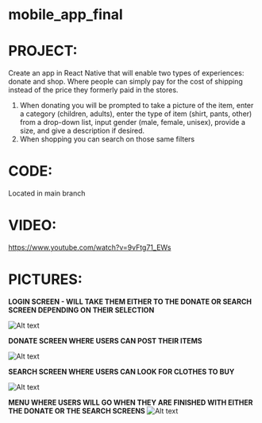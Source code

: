 # mobile_app_final

# PROJECT: 
Create an app in React Native that will enable two types of experiences: donate and shop.  Where people can simply pay for the cost of shipping instead of the price they formerly paid in the stores.  
1. When donating you will be prompted to take a picture of the item, enter a category (children, adults), enter the type of item (shirt, pants, other) from a drop-down list, input gender (male, female, unisex), provide a size, and give a description if desired.
2. When shopping you can search on those same filters

# CODE: 

Located in main branch

# VIDEO:

https://www.youtube.com/watch?v=9vFtg71_EWs

# PICTURES: 

**LOGIN SCREEN - WILL TAKE THEM EITHER TO THE DONATE OR SEARCH SCREEN DEPENDING ON THEIR SELECTION**

![Alt text](images/Login.jpg)

**DONATE SCREEN WHERE USERS CAN POST THEIR ITEMS**

![Alt text](images/Donate.jpg)

**SEARCH SCREEN WHERE USERS CAN LOOK FOR CLOTHES TO BUY**

![Alt text](images/Search.jpg)

**MENU WHERE USERS WILL GO WHEN THEY ARE FINISHED WITH EITHER THE DONATE OR THE SEARCH SCREENS**
![Alt text](images/Menu.jpg)

